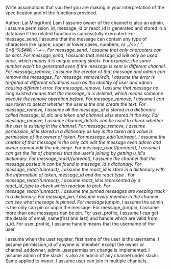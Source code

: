 Write assumptions that you feel you are making in your interpretation of the specification and of the functions provided.

Author: Lai Ming(Ann) Lam
I assume owner of the channel is also an admin.
I assume permission_id, message_id or react_id is generated and stored in a database if the related function is successfully exercuted.
For message_send, I assume that the message can contain any type of characters like space, upper or lower cases, numbers, or ,./<>;':"()_*&^%$#@!~`-+=. 
For message_send, I assume that only characters can be sent.
For message_send, I assume that message_id will only be used once, which means it is unique among slackr. For example, the same number won't be generated even if the message is sent in different channel.
For message_remove, I assume the creator of that message and admin can remove the messages. 
For message_remove/edit, I assume the error is targeted at different situations such as the identity of user and admin causing different error.
For message_remove, I assume that message no long existed means that the message_id is deleted, which means someone execute the remove operation before.
For message_remove, I assume I can use token to detect whether the user is the one create the text.
For message_remove, I assume all the message_id is stored in a dictionary called message_id_dic and token and channel_id is stored in the key.
For message_remove, I assume channel_details can be used to check whether the user is existing in the channel.
For message_remove, I assume permission_id is stored in a dictionary as key is the token and value is permission of the owner of token.
For message_edit/(un)react, I assume the creator of that message is the only can edit the message even admin and owner cannot edit the message.
For message_react/(unreact), I assume I can get the list of channels that the user's joining by getting u_id's dictionary. 
For message_react/(unreact), I assume the channel that the message posted in can be found in message_id's dictionary. 
For message_react/(unreact), I assume the react_id is store in a dictionary with the information of token, message_id and the react type . 
For message_react/(unreact), I assume react_id is represented by a react_id_type to check which reaction to pick. 
For message_react/(unreact), I assume the pinned messages are keeping track in a dictionary. 
For message_pin, I assume every member in the channel can see what message is pinned.
For message_(un)pin, I assume the admin is the only can pin or unpin the message.
For message_(un)pin, I assume more than one messages can be pin.
For user_profile, I assume I can get the details of email, name(first and last) and handle which are valid from u_id.
For user_profile, I assume handle means that the username of the user.

I assume when the user register, first name of the user is the username.
I assume permission_id of anyone is 'member' except the owner or channel_addowner, admin_userpermission_change is implemented.
I assume admin of the slackr is also an admin of any channel under slackr. Same applied to owner.
I assume user can join in multiple channels.